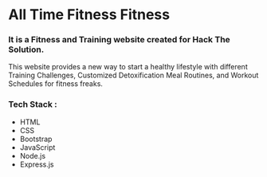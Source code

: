 # All Time Fitness Fitness

### It is a Fitness and Training website created for Hack The Solution. 

This website provides a new way to start a healthy lifestyle with different Training Challenges, Customized Detoxification Meal Routines, and Workout Schedules for fitness freaks.


### Tech Stack :

* HTML
* CSS
* Bootstrap
* JavaScript
* Node.js
* Express.js



